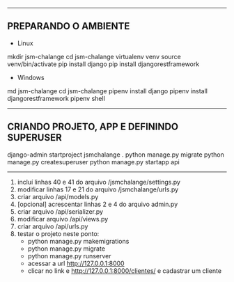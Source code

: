 ------------------------------------------------------------
PREPARANDO O AMBIENTE
------------------------------------------------------------

- Linux

mkdir jsm-chalange
cd jsm-chalange
virtualenv venv
source venv/bin/activate
pip install django
pip install djangorestframework

- Windows

md jsm-chalange
cd jsm-chalange
pipenv install django
pipenv install djangorestframework
pipenv shell

------------------------------------------------------------
CRIANDO PROJETO, APP E DEFININDO SUPERUSER
------------------------------------------------------------

django-admin startproject jsmchalange .
python manage.py migrate
python manage.py createsuperuser
python manage.py startapp api

------------------------------------------------------------

1) incluí linhas 40 e 41 do arquivo /jsmchalange/settings.py
2) modificar linhas 17 e 21 do arquivo /jsmchalange/urls.py
3) criar arquivo /api/models.py
4) [opcional] acrescentar linhas 2 e 4 do arquivo admin.py
5) criar arquivo /api/serializer.py
6) modificar arquivo /api/views.py
7) criar arquivo /api/urls.py
8) testar o projeto neste ponto: 
   - python manage.py makemigrations
   - python manage.py migrate
   - python manage.py runserver
   - acessar a url http://127.0.0.1:8000   
   - clicar no link e http://127.0.0.1:8000/clientes/ e cadastrar um cliente
   
